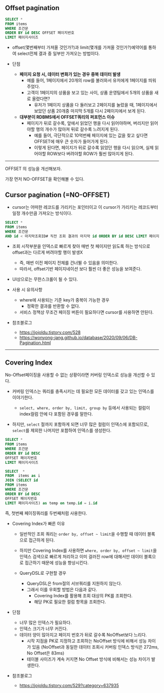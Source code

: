 ## Offset pagination

```sql
SELECT *
FROM items
WHERE 조건문
ORDER BY id DESC OFFSET 페이지번호
LIMIT 페이지사이즈
```
- offset(몇번째부터 가져올 것인가?)과 limit(몇개를 가져올 것인가?)예약어를 통하여 select전체 결과 중 일부만 가져오는 방법이다.


- 단점
  - **페이지 요청 시, 데이터 변화가 있는 경우 중복 데이터 발생**
    - 예를 들어, 1페이지에서 20개의 row를 불러와서 유저에게 1페이지를 띄워주었다.
    - 고객이 1페이지의 상품을 보고 있는 사이, 상품 운영팀에서 5개의 상품을 새로 올렸다면?
      - 유저가 1페이지 상품을 다 둘러보고 2페이지를 눌렀을 때, 1페이지에서 보았던 상품 20개중 마지막 5개를 다시 2페이지에서 보게 된다.
  - **대부분이 RDBMS에서 OFFSET쿼리의 퍼포먼스 이슈**
    - 페이지가 뒤로 갈수록, 앞에서 읽었던 행을 다시 읽어야하며, 버리지만 읽어야할 행의 개수가 많아져 뒤로 갈수록 느려지게 된다.
      - 예를 들어, 극단적으로 10억번째 페이지에 있는 값을 찾고 싶다면 OFFSET에 매우 큰 숫자가 들어가게 된다.
      - 이렇게 된다면, 페이지가 뒤로 갈수록 읽었던 행을 다시 읽으며, 실제 읽어야할 ROW보다 버려야할 ROW가 훨씬 많아지게 된다.

---

OFFSET 의 성능을 개선해보자.

가장 먼저 NO-OFFSET을 확인해볼 수 있다.

## Cursor pagination (=NO-OFFSET)

- cursor는 어떠한 레코드를 가리키는 포인터이고 이 cursor가 가리키는 레코드부터 일정 개수만큼 가져오는 방식이다.

```sql
SELECT *
FROM items
WHERE 조건문
AND id < 마지막조회ID# 직전 조회 결과의 마지막 id ORDER BY id DESC LIMIT 페이지사이즈
```

- 조회 시작부분을 인덱스로 빠르게 찾아 매번 첫 페이지만 읽도록 하는 방식으로 offset과는 다르게 버려야할 행이 발생X
  - 즉, 매번 이전 페이지 전체를 건너뛸 수 있음을 의미한다.
  - 따라서, offset기반 페이지네이션 보다 훨씬 더 좋은 성능을 보여준다.
- UI상으로는 무한스크롤이 될 수 있다.

- 사용 시 유의사항
  - where에 사용되는 기준 key가 중복이 가능한 경우
    - 정확한 결과를 반환할 수 없다.
  - 서비스 정책상 무조건 페이징 버튼이 필요하다면 cursor를 사용하면 안된다.

- 참조블로그
  - https://jojoldu.tistory.com/528
  - https://wonyong-jang.github.io/database/2020/09/06/DB-Pagination.html

---

## Covering Index

No-Offset페이징을 사용할 수 없는 상황이라면 커버링 인덱스로 성능을 개선할 수 있다.

- 커버링 인덱스는 쿼리를 충족시키는 데 필요한 모든 데이터를 갖고 있는 인덱스를 이야기한다.
  - `select, where, order by, limit, group by` 등에서 사용되는 컬럼이 index컬럼 안에 다 포함된 경우를 말한다.

- 하지만, `select` 절까지 포함하게 되면 너무 많은 컬럼이 인덱스에 포함되므로, `select`를 제외한 나머지만 포함하여 인덱스를 생성한다.

```sql
SELECT *
FROM items
WHERE 조건문
ORDER BY id DESC
OFFSET 페이지번호
LIMIT 페이지사이즈
```

```sql
SELECT  *
FROM  items as i
JOIN (SELECT id
FROM items
WHERE 조건문
ORDER BY id DESC
OFFSET 페이지번호
LIMIT 페이지사이즈) as temp on temp.id = i.id
```

즉, 첫번째 페이징쿼리를 두번째처럼 사용한다.

- Covering Index가 빠른 이유
  - 일반적인 조회 쿼리는 `order by, offset ~ limit`을 수행할 때 데이터 블록으로 접근하게 된다.
  - 하지만 Covering Index를 사용하면 `where, order by, offset ~ limit`을 인덱스 검색으로 빠르게 처리하고 이미 걸러진 row에 대해서만 데이터 블록으로 접근하기 때문에 성능을 향상시킨다.

  - QueryDSL로 구현할 경우
    - QueryDSL은 from절의 서브쿼리를 지원하지 않는다.
    - 그래서 이를 우회할 방법은 다음과 같다.
      - Covering Index를 활용해 조회 대상의 PK를 조회한다.
      - 해당 PK로 필요한 컬럼 항목을 조회한다.

- 단점
  - 너무 많은 인덱스가 필요하다.
  - 인덱스 크기가 너무 커진다.
  - 데이터 양이 많아지고 페이지 번호가 뒤로 갈수록 NoOffset보다 느리다.
    - 시작 지점을 PK로 지정하고 조회하는 NoOffset 방식에 비해서 성능 차이가 있음 (NoOffset과 동일한 데이터 조회시 커버링 인덱스 방식은 272ms, No Offset은 83ms)
    - 테이블 사이즈가 계속 커지면 No Offset 방식에 비해서는 성능 차이가 발생한다.

- 참조블로그
  - https://jojoldu.tistory.com/529?category=637935